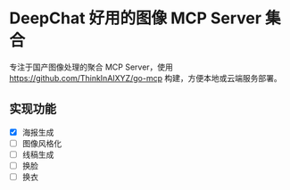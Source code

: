 # DeepChat 好用的图像 MCP Server 集合

专注于国产图像处理的聚合 MCP Server，使用 https://github.com/ThinkInAIXYZ/go-mcp 构建，方便本地或云端服务部署。

## 实现功能

- [x] 海报生成
- [ ] 图像风格化
- [ ] 线稿生成
- [ ] 换脸
- [ ] 换衣 
